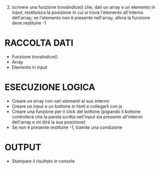 2. scrivere una funzione trovaIndice() che, dati un array e un elemento in input, restituisca la posizione in cui si trova l'elemento all'interno dell'array; se l'elemento non è presente nell'array, allora la funzione deve restituire -1

# RACCOLTA DATI
- Funzione trovaIndice()
- Array
- Elemento in input

# ESECUZIONE LOGICA
- Creare un array con vari elementi al suo interno
- Creare un input e un bottone in html e collegarli con js
- Creare una funzione per il click del bottone (pigiando il bottone controllerà che la parola scritta nell'input sia presente all'interno dell'array e mi dirà la sua posizione)
- Se non è presente restituire -1, tramite una condizione

# OUTPUT
- Stampare il risultato in console